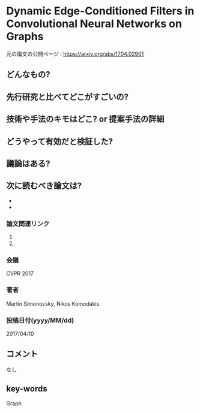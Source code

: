 # Dynamic Edge-Conditioned Filters in Convolutional Neural Networks on Graphs

元の論文の公開ページ : https://arxiv.org/abs/1704.02901

## どんなもの?


## 先行研究と比べてどこがすごいの?

## 技術や手法のキモはどこ? or 提案手法の詳細

## どうやって有効だと検証した?

## 議論はある?

## 次に読むべき論文は?
-
-

### 論文関連リンク
1.
2.

### 会議
CVPR 2017

### 著者
Martin Simonovsky, Nikos Komodakis.

### 投稿日付(yyyy/MM/dd)
2017/04/10

## コメント
なし

## key-words
Graph